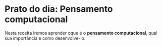 # Prato do dia: Pensamento computacional

Nesta receita iremos aprender oque é o **pensamento computacional**, qual sua importância e como desenvolve-lo.

